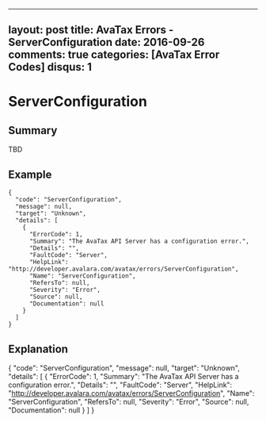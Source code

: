 
---
layout: post
title: AvaTax Errors - ServerConfiguration
date: 2016-09-26
comments: true
categories: [AvaTax Error Codes]
disqus: 1
---

# ServerConfiguration

## Summary

TBD

## Example

    {
      "code": "ServerConfiguration",
      "message": null,
      "target": "Unknown",
      "details": [
        {
          "ErrorCode": 1,
          "Summary": "The AvaTax API Server has a configuration error.",
          "Details": "",
          "FaultCode": "Server",
          "HelpLink": "http://developer.avalara.com/avatax/errors/ServerConfiguration",
          "Name": "ServerConfiguration",
          "RefersTo": null,
          "Severity": "Error",
          "Source": null,
          "Documentation": null
        }
      ]
    }

## Explanation

{
      "code": "ServerConfiguration",
      "message": null,
      "target": "Unknown",
      "details": [
        {
          "ErrorCode": 1,
          "Summary": "The AvaTax API Server has a configuration error.",
          "Details": "",
          "FaultCode": "Server",
          "HelpLink": "http://developer.avalara.com/avatax/errors/ServerConfiguration",
          "Name": "ServerConfiguration",
          "RefersTo": null,
          "Severity": "Error",
          "Source": null,
          "Documentation": null
        }
      ]
    }
